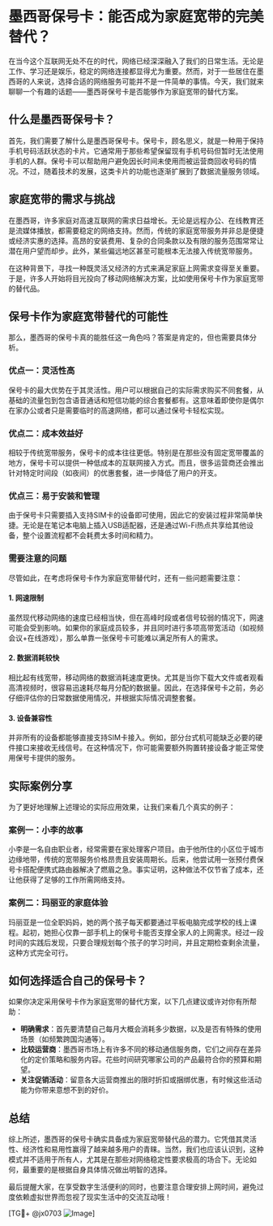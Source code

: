 # 墨西哥保号卡：能否成为家庭宽带的完美替代？

在当今这个互联网无处不在的时代，网络已经深深融入了我们的日常生活。无论是工作、学习还是娱乐，稳定的网络连接都显得尤为重要。然而，对于一些居住在墨西哥的人来说，选择合适的网络服务可能并不是一件简单的事情。今天，我们就来聊聊一个有趣的话题——墨西哥保号卡是否能够作为家庭宽带的替代方案。

## 什么是墨西哥保号卡？

首先，我们需要了解什么是墨西哥保号卡。保号卡，顾名思义，就是一种用于保持手机号码活跃状态的卡片。它通常用于那些希望保留现有手机号码但暂时无法使用手机的人群。保号卡可以帮助用户避免因长时间未使用而被运营商回收号码的情况。不过，随着技术的发展，这类卡片的功能也逐渐扩展到了数据流量服务领域。

## 家庭宽带的需求与挑战

在墨西哥，许多家庭对高速互联网的需求日益增长。无论是远程办公、在线教育还是流媒体播放，都需要稳定的网络支持。然而，传统的家庭宽带服务并非总是便捷或经济实惠的选择。高昂的安装费用、复杂的合同条款以及有限的服务范围常常让潜在用户望而却步。此外，某些偏远地区甚至可能根本无法接入传统宽带服务。

在这种背景下，寻找一种既灵活又经济的方式来满足家庭上网需求变得至关重要。于是，许多人开始将目光投向了移动网络解决方案，比如使用保号卡作为家庭宽带的替代品。

## 保号卡作为家庭宽带替代的可能性

那么，墨西哥的保号卡真的能胜任这一角色吗？答案是肯定的，但也需要具体分析。

### 优点一：灵活性高

保号卡的最大优势在于其灵活性。用户可以根据自己的实际需求购买不同套餐，从基础的流量包到包含语音通话和短信功能的综合套餐都有。这意味着即使你是偶尔在家办公或者只是需要临时的高速网络，都可以通过保号卡轻松实现。

### 优点二：成本效益好

相较于传统宽带服务，保号卡的成本往往更低。特别是在那些没有固定宽带覆盖的地方，保号卡可以提供一种低成本的互联网接入方式。而且，很多运营商还会推出针对特定时间段（如夜间）的优惠套餐，进一步降低了用户的开支。

### 优点三：易于安装和管理

由于保号卡只需要插入支持SIM卡的设备即可使用，因此它的安装过程非常简单快捷。无论是在笔记本电脑上插入USB适配器，还是通过Wi-Fi热点共享给其他设备，整个设置流程都不会耗费太多时间和精力。

### 需要注意的问题

尽管如此，在考虑将保号卡作为家庭宽带替代时，还有一些问题需要注意：

#### 1. 网速限制
虽然现代移动网络的速度已经相当快，但在高峰时段或者信号较弱的情况下，网速可能会受到影响。如果你的家庭成员较多，并且同时进行多项高带宽活动（如视频会议+在线游戏），那么单靠一张保号卡可能难以满足所有人的需求。

#### 2. 数据消耗较快
相比起有线宽带，移动网络的数据消耗速度更快。尤其是当你下载大文件或者观看高清视频时，很容易迅速耗尽每月分配的数据量。因此，在选择保号卡之前，务必仔细评估你的日常数据使用情况，并根据实际情况调整套餐。

#### 3. 设备兼容性
并非所有的设备都能够直接支持SIM卡接入。例如，部分台式机可能缺乏必要的硬件接口来接收无线信号。在这种情况下，你可能需要额外购置转接设备才能正常使用保号卡提供的服务。

## 实际案例分享

为了更好地理解上述理论的实际应用效果，让我们来看几个真实的例子：

### 案例一：小李的故事
小李是一名自由职业者，经常需要在家处理客户项目。由于他所住的小区位于城市边缘地带，传统的宽带服务价格昂贵且安装周期长。后来，他尝试用一张预付费保号卡搭配便携式路由器解决了燃眉之急。事实证明，这种做法不仅节省了成本，还让他获得了足够的工作所需网络支持。

### 案例二：玛丽亚的家庭体验
玛丽亚是一位全职妈妈，她的两个孩子每天都要通过平板电脑完成学校的线上课程。起初，她担心仅靠一部手机上的保号卡能否支撑全家人的上网需求。经过一段时间的实践后发现，只要合理规划每个孩子的学习时间，并且定期检查剩余流量，这种方式完全可行。

## 如何选择适合自己的保号卡？

如果你决定采用保号卡作为家庭宽带的替代方案，以下几点建议或许对你有所帮助：

- **明确需求**：首先要清楚自己每月大概会消耗多少数据，以及是否有特殊的使用场景（如频繁跨国沟通等）。
- **比较运营商**：墨西哥市场上有许多不同的移动通信服务商，它们之间存在差异化的定价策略和服务内容。花些时间研究哪家公司的产品最符合你的预算和期望。
- **关注促销活动**：留意各大运营商推出的限时折扣或捆绑优惠，有时候这些活动能为你带来意想不到的好价。

## 总结

综上所述，墨西哥的保号卡确实具备成为家庭宽带替代品的潜力。它凭借其灵活性、经济性和易用性赢得了越来越多用户的青睐。当然，我们也应该认识到，这种模式并不适用于所有人，尤其是在那些对网络稳定性要求极高的场合下。无论如何，最重要的是根据自身具体情况做出明智的选择。

最后提醒大家，在享受数字生活便利的同时，也要注意合理安排上网时间，避免过度依赖虚拟世界而忽视了现实生活中的交流互动哦！

[TG💪+ @jx0703 ![Image](https://github.com/user-attachments/assets/dbca1d08-cadb-493c-b0ec-ad6f7a83f270)]